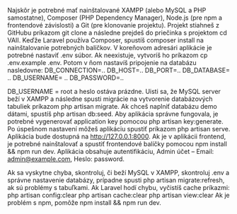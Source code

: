 Najskôr je potrebné mať nainštalované XAMPP (alebo MySQL a PHP samostatne), Composer (PHP Dependency Manager), Node.js (pre npm a frontendové závislosti) a Git (pre klonovanie projektu). Projekt stiahneš z GitHubu príkazom git clone a následne prejdeš do priečinka s projektom cd VAII. Keďže Laravel používa Composer, spustíš composer install na nainštalovanie potrebných balíčkov.
V koreňovom adresári aplikácie je potrebné nastaviť .env súbor. Ak neexistuje, vytvoríš ho príkazom cp .env.example .env. Potom v ňom nastavíš pripojenie na databázu nasledovne:
DB_CONNECTION=.. 
DB_HOST=..
DB_PORT=..
DB_DATABASE= ..
DB_USERNAME= ..
DB_PASSWORD=..

DB_USERNAME = root a heslo ostáva prázdne.
Uisti sa, že MySQL server beží v XAMPP a následne spusti migrácie na vytvorenie databázových tabuliek príkazom php artisan migrate. Ak chceš naplniť databázu demo dátami, spustíš php artisan db:seed. Aby aplikácia správne fungovala, je potrebné vygenerovať application key pomocou php artisan key:generate.
Po úspešnom nastavení môžeš aplikáciu spustiť príkazom php artisan serve. Aplikácia bude dostupná na http://127.0.0.1:8000. Ak je v aplikácii frontend, je potrebné nainštalovať a spustiť frontendové balíčky pomocou npm install && npm run dev.
Aplikácia obsahuje autentifikáciu,  Admin účet – Email: admin@example.com, Heslo: password.

Ak sa vyskytne chyba, skontroluj, či beží MySQL v XAMPP, skontroluj .env a správne nastavenie databázy, prípadne spusti php artisan migrate:refresh, ak sú problémy s tabuľkami. Ak Laravel hodí chybu, vyčistíš cache príkazmi:
php artisan config:clear
php artisan cache:clear
php artisan view:clear
Ak je problém s npm, pomôže npm install && npm run dev.
